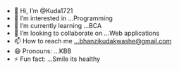 - 👋 Hi, I’m @Kuda1721
- 👀 I’m interested in ...Programming
- 🌱 I’m currently learning ...BCA
- 💞️ I’m looking to collaborate on ...Web applications
- 📫 How to reach me ...bhanzikudakwashe@gmail.com
- 😄 Pronouns: ...KBB
- ⚡ Fun fact: ...Smile its healthy

<!---
Kuda1721/Kuda1721 is a ✨ special ✨ repository because its `README.md` (this file) appears on your GitHub profile.
You can click the Preview link to take a look at your changes.
--->
